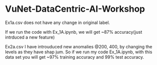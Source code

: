 # VuNet-DataCentric-AI-Workshop
Ex1a.csv does not have any change in original label.

If we run the code with Ex_1A.ipynb, we will get ~87% accuracy(just intrduced a new feature)

Ex2a.csv I have introuduced new anomalies @200, 400, by changing the levels as they have shap jum. So if we run my code Ex_1A.ipynb, with this data set you will get ~97% training accuracy and 99% test accuracy.
